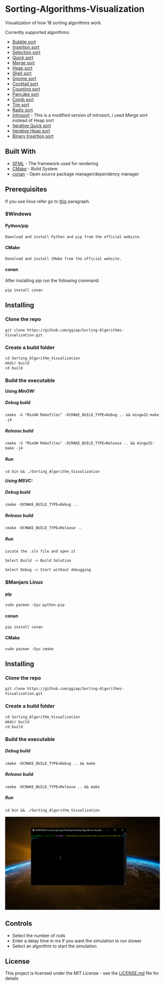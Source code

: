 # Sorting-Algorithms-Visualization

Visualization of how 18 sorting algorithms work.

Currently supported algorithms:
* [Bubble sort]()
* [Insertion sort]()
* [Selection sort]()
* [Quick sort]()
* [Merge sort]()
* [Heap sort]()
* [Shell sort]()
* [Gnome sort]()
* [Cocktail sort]()
* [Counting sort]()
* [Pancake sort]()
* [Comb sort]()
* [Tim sort]()
* [Radix sort]()
* [Introsort]() - This is a modified version of introsort, i used Merge sort instead of Heap sort
* [Iterative Quick sort]()
* [Iterative Heap sort]()
* [Binary Insertion sort]()


## Built With

* [SFML](https://www.sfml-dev.org/) - The framework used for rendering
* [CMake](https://cmake.org/) - Build System
* [conan](https://conan.io/) - Open source package manager/dependency manager

## Prerequisites
If you use linux refer go to [this](https://github.com/ggiap/Sorting-Algorithms-Visualization/new/master?readme=1#manjaro-linux) paragraph.

### $Windows

#### Python/pip
```
Download and install Python and pip from the official website.
```

#### CMake
```
Donwload and install CMake from the official website.
```

#### conan
After installing pip run the following command:
```
pip install conan
```

## Installing

### Clone the repo
```
git clone https://github.com/ggiap/Sorting-Algorithms-Visualization.git
```

### Create a build folder

```
cd Sorting_Algorithm_Visualization
mkdir build
cd build
```

### Build the executable

***Using MinGW:***
##### Debug build
```
cmake -G "MinGW Makefiles" -DCMAKE_BUILD_TYPE=Debug .. && mingw32-make -j4
```

##### Release build
```
cmake -G "MinGW Makefiles" -DCMAKE_BUILD_TYPE=Release .. && mingw32-make -j4
```

##### Run
```
cd bin && ./Sorting_Algorithm_Visualization
```


***Using MSVC:***
##### Debug build
```
cmake -DCMAKE_BUILD_TYPE=Debug ..
```

##### Release build
```
cmake -DCMAKE_BUILD_TYPE=Release ..
```

##### Run
```
Locate the .sln file and open it
```
```
Select Build -> Build Solution
```
```
Select Debug -> Start without debugging
```


### $Manjaro Linux

#### pip
```
sudo pacman -Syu python-pip
```

#### conan
```
pip install conan
```

#### CMake
```
sudo pacman -Syu cmake
```

## Installing

### Clone the repo
```
git clone https://github.com/ggiap/Sorting-Algorithms-Visualization.git
```

### Create a build folder

```
cd Sorting_Algorithm_Visualization
mkdir build
cd build
```

### Build the executable

##### Debug build
```
cmake -DCMAKE_BUILD_TYPE=Debug .. && make
```

##### Release build
```
cmake -DCMAKE_BUILD_TYPE=Release .. && make
```

##### Run
```
cd bin && ./Sorting_Algorithm_Visualization
```

![](Gif/Sorting.gif)

## Controls

* Select the number of rods
* Enter a delay time in ms if you want the simulation to run slower
* Select an algorithm to start the simulation

## License

This project is licensed under the MIT License - see the [LICENSE.md](https://github.com/ggiap/Sorting-Algorithms-Visualization/blob/master/LICENSE) file for details

